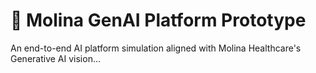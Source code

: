 # 🧬 Molina GenAI Platform Prototype

An end-to-end AI platform simulation aligned with Molina Healthcare's Generative AI vision...